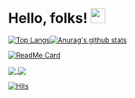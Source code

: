 
# Hello, folks! <img src="https://raw.githubusercontent.com/MartinHeinz/MartinHeinz/master/wave.gif" width="30px">

[![Top Langs](https://github-readme-stats.vercel.app/api/top-langs/?username=VannsKang&layout=compact&theme=radical)](https://github.com/VannsKang/)[![Anurag's github stats](https://github-readme-stats.vercel.app/api?username=VannsKang&show_icons=true&theme=radical)](https://github.com/VannsKang/github-readme-stats)


[![ReadMe Card](https://github-readme-stats.vercel.app/api/pin/?username=wecode-bootcamp-korea&repo=13-brokurly-frontend&theme=radical&align=center)](https://github.com/VannsKang/github-readme-stats)

<a href="https://github.com/anuraghazra/github-readme-stats">
  <img align="center" src="https://github-readme-stats.vercel.app/api/pin/?username=anuraghazra&repo=github-readme-stats" />
</a>
<a href="https://github.com/anuraghazra/convoychat">
  <img align="center" src="https://github-readme-stats.vercel.app/api/pin/?username=anuraghazra&repo=convoychat" />
</a>

[![Hits](https://hits.seeyoufarm.com/api/count/incr/badge.svg?url=https%3A%2F%2Fgithub.com%2FVannsKang%2Fhit-counter&count_bg=%23C83D80&title_bg=%2318153B&icon=nucleo.svg&icon_color=%23E7E7E7&title=soom&edge_flat=false)](https://hits.seeyoufarm.com)

<!--
### Hi there 👋

**VannsKang/vannskang** is a ✨ _special_ ✨ repository because its `README.md` (this file) appears on your GitHub profile.
Here are some ideas to get you started:

- 🔭 I’m currently working on ...
- 🌱 I’m currently learning ...
- 👯 I’m looking to collaborate on ...
- 🤔 I’m looking for help with ...
- 💬 Ask me about ...
- 📫 How to reach me: ...
- 😄 Pronouns: ...
- ⚡ Fun fact: ...
-->
